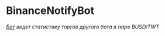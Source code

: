 # BinanceNotifyBot

*[Бот](https://t.me/CryptostatusMarketBot "Телеграм бот") ведет статистику торгов другого бота в паре BUSD/TWT*
